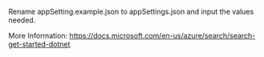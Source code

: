 Rename appSetting.example.json to appSettings.json  and input the values needed.

More Information: https://docs.microsoft.com/en-us/azure/search/search-get-started-dotnet
